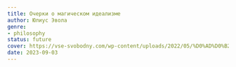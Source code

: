 ```yaml
---
title: Очерки о магическом идеализме
author: Юлиус Эвола
genre:
- philosophy
status: future
cover: https://vse-svobodny.com/wp-content/uploads/2022/05/%D0%AD%D0%B2%D0%BE%D0%BB%D0%B0-%D0%9E%D1%87%D0%B5%D1%80%D0%BA%D0%B8-%D0%BE-%D0%BC%D0%B0%D0%B3%D0%B8%D1%87%D0%B5%D1%81%D0%BA%D0%BE%D0%BC-scaled.jpg
date: 2023-09-03
---
```


